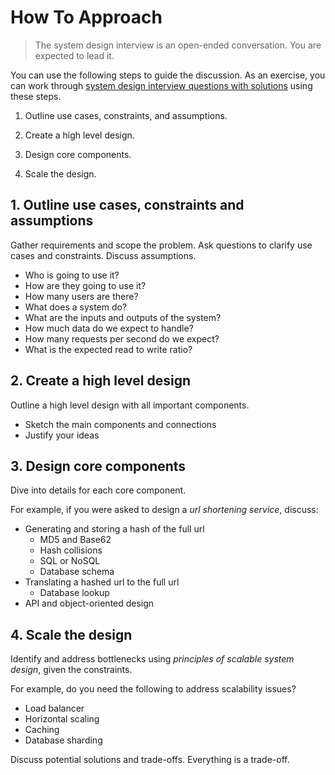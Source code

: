 # How To Approach

> The system design interview is an open-ended conversation. You are expected to lead it.

You can use the following steps to guide the discussion. As an exercise, you can work through [system design interview questions with solutions](https://github.com/donnemartin/system-design-primer#system-design-interview-questions-with-solutions) using these steps.

1. Outline use cases, constraints, and assumptions.

2. Create a high level design.

3. Design core components.

4. Scale the design.

## 1. Outline use cases, constraints and assumptions

Gather requirements and scope the problem. Ask questions to clarify use cases and constraints. Discuss assumptions.

* Who is going to use it?
* How are they going to use it?
* How many users are there?
* What does a system do?
* What are the inputs and outputs of the system?
* How much data do we expect to handle?
* How many requests per second do we expect?
* What is the expected read to write ratio?

## 2. Create a high level design

Outline a high level design with all important components.

* Sketch the main components and connections
* Justify your ideas

## 3. Design core components

Dive into details for each core component.

For example, if you were asked to design a *url shortening service*, discuss:

* Generating and storing a hash of the full url
  * MD5 and Base62
  * Hash collisions
  * SQL or NoSQL
  * Database schema
* Translating a hashed url to the full url
  * Database lookup
* API and object-oriented design

## 4. Scale the design

Identify and address bottlenecks using *principles of scalable system design*, given the constraints.

For example, do you need the following to address scalability issues?

* Load balancer
* Horizontal scaling
* Caching
* Database sharding

Discuss potential solutions and trade-offs. Everything is a trade-off.
